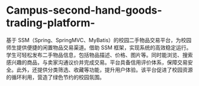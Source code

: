 # Campus-second-hand-goods-trading-platform-
基于 SSM（Spring、SpringMVC、MyBatis）的校园二手物品交易平台，为校园师生提供便捷的闲置物品交易渠道。借助 SSM 框架，实现系统的高效稳定运行。学生可轻松发布二手物品信息，包括物品描述、价格、图片等。同时能浏览、搜索感兴趣的商品，与卖家沟通议价并完成交易。平台具备信用评价体系，保障交易安全。此外，还提供分类筛选、收藏等功能，提升用户体验。该平台促进了校园资源的循环利用，营造了绿色节约的校园氛围。 
